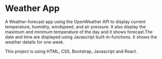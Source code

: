 # Weather App

A Weather-forecast app using the OpenWeather API to display current temperature, humidity, windspeed, and air pressure. It also display the maximum and minimum temperature of the day and it shows forecast.The date and time are displayed using Javascript built-in-functions. It shows the weather details for one week.

This project is using HTML, CSS, Bootstrap, Javascript and React.


